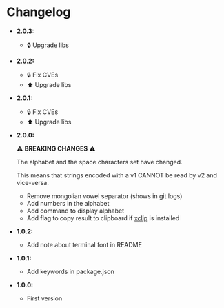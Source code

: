 # Changelog

* __2.0.3:__
  * :lock: Upgrade libs
* __2.0.2:__
  * :lock: Fix CVEs
  * :arrow_up: Upgrade libs
* __2.0.1:__
  * :lock: Fix CVEs
  * :arrow_up: Upgrade libs
* __2.0.0:__

    :warning:  __BREAKING CHANGES__  :warning:

    The alphabet and the space characters set have changed.

    This means that strings encoded with a v1 CANNOT be read by v2 and vice-versa.

  * Remove mongolian vowel separator (shows in git logs)
  * Add numbers in the alphabet
  * Add command to display alphabet
  * Add flag to copy result to clipboard if [xclip](https://github.com/astrand/xclip) is installed
* __1.0.2:__
  * Add note about terminal font in README
* __1.0.1:__
  * Add keywords in package.json
* __1.0.0:__
  * First version
